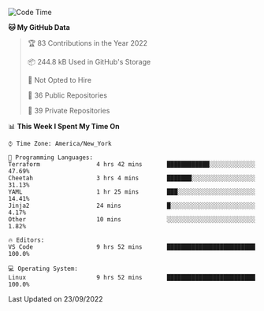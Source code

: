 <!--START_SECTION:waka-->
![Code Time](http://img.shields.io/badge/Code%20Time-97%20hrs%2058%20mins-blue)

**🐱 My GitHub Data** 

> 🏆 83 Contributions in the Year 2022
 > 
> 📦 244.8 kB Used in GitHub's Storage 
 > 
> 🚫 Not Opted to Hire
 > 
> 📜 36 Public Repositories 
 > 
> 🔑 39 Private Repositories  
 > 
📊 **This Week I Spent My Time On** 

```text
⌚︎ Time Zone: America/New_York

💬 Programming Languages: 
Terraform                4 hrs 42 mins       ████████████░░░░░░░░░░░░░   47.69% 
Cheetah                  3 hrs 4 mins        ███████░░░░░░░░░░░░░░░░░░   31.13% 
YAML                     1 hr 25 mins        ███░░░░░░░░░░░░░░░░░░░░░░   14.41% 
Jinja2                   24 mins             █░░░░░░░░░░░░░░░░░░░░░░░░   4.17% 
Other                    10 mins             ░░░░░░░░░░░░░░░░░░░░░░░░░   1.82%

🔥 Editors: 
VS Code                  9 hrs 52 mins       █████████████████████████   100.0%

💻 Operating System: 
Linux                    9 hrs 52 mins       █████████████████████████   100.0%

```


 Last Updated on 23/09/2022
<!--END_SECTION:waka-->
